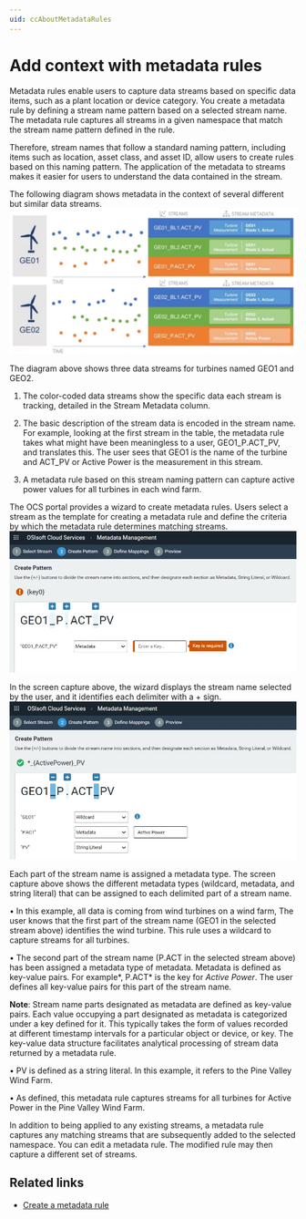 ```yaml
---
uid: ccAboutMetadataRules
---
```


# Add context with metadata rules

Metadata rules enable users to capture data streams based on specific data items, such as a plant location or device category. You create a metadata rule by defining a stream name pattern based on a selected stream name. The metadata rule captures all streams in a given namespace that match the stream name pattern defined in the rule. 

Therefore, stream names that follow a standard naming pattern, including items such as location, asset class, and asset ID, allow users to create rules based on this naming pattern. The application of the metadata to streams makes it easier for users to understand the data contained in the stream. 

The following diagram shows metadata in the context of several different but similar data streams.![Metadata and streams](images/streams.jpg) 

The diagram above shows three data streams for turbines named GEO1 and GEO2. 
1. The color-coded data streams show the specific data each stream is tracking, detailed in the Stream Metadata column. 

2. The basic description of the stream data is encoded in the stream name. For example, looking at the first stream in the table, the metadata rule takes what might have been meaningless to a user, GEO1_P.ACT_PV, and translates this.  The user sees that GEO1 is the name of the turbine and ACT_PV  or Active Power is the measurement in this stream.  

3. A metadata rule based on this stream naming pattern can capture active power values for all turbines in each wind farm. 
   

The OCS portal provides a wizard to create metadata rules. Users select a stream as the template for creating a metadata rule and define the criteria by which the metadata rule determines matching streams. ![Adding metadata](images/metadata1.jpg)

In the screen capture above, the wizard displays the stream name selected by the user, and it identifies each delimiter with a + sign. ![Adding metadata to streams](images/metadata2.jpg)

Each part of the stream name is assigned a metadata type. The screen capture above shows the different metadata types (wildcard, metadata, and string literal) that can be assigned to each delimited part of a stream name. 

•       In this example, all data is coming from wind turbines on a wind farm, The user knows that the first part of the stream name (GEO1 in the selected stream above) identifies the wind turbine. This rule uses a wildcard to capture streams for all turbines.  

•       The second part of the stream name (P.ACT in the selected stream above) has been assigned a metadata type of metadata. Metadata is defined as key-value pairs. For example*, P.ACT* is the key for *Active Power*. The user defines all key-value pairs for this part of the stream name. 

**Note**: Stream name parts designated as metadata are defined as key-value pairs. Each value occupying a part designated as metadata is categorized under a key defined for it. This typically takes the form of values recorded at different timestamp intervals for a particular object or device, or key. The key-value data structure facilitates analytical processing of stream data returned by a metadata rule. 

•       PV is defined as a string literal. In this example, it refers to the Pine Valley Wind Farm. 

•       As defined, this metadata rule captures streams for all turbines for Active Power in the Pine Valley Wind Farm.

   In addition to being applied to any existing streams, a metadata rule captures any matching streams that are subsequently added to the selected namespace. You can edit a metadata rule. The modified rule may then capture a different set of streams.

## Related links

- [Create a metadata rule](xref:gpMetadataRules)